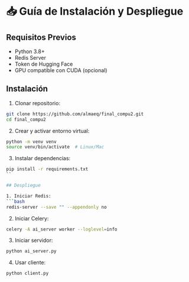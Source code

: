 # 📥 Guía de Instalación y Despliegue

## Requisitos Previos

- Python 3.8+
- Redis Server
- Token de Hugging Face
- GPU compatible con CUDA (opcional)

## Instalación

1. Clonar repositorio:
```bash
git clone https://github.com/almaeq/final_compu2.git
cd final_compu2
```

2. Crear y activar entorno virtual:
```bash
python -m venv venv
source venv/bin/activate  # Linux/Mac
```

3. Instalar dependencias:
```bash
pip install -r requirements.txt
``

## Despliegue

1. Iniciar Redis:
```bash
redis-server --save "" --appendonly no
```

2. Iniciar Celery:
```bash
celery -A ai_server worker --loglevel=info
```

3. Iniciar servidor:
```bash
python ai_server.py
```

4. Usar cliente:
```bash
python client.py
```
